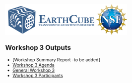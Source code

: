 <a href="http://earthcube.org/" target="_blank"><img src="../../images/logo_earthcube_full_horizontal.png" height="100" align="left">
<a href="https://nsf.gov/" target="_blank"><img src="../../images/NSF_4-Color_bitmap_Logo.png" width="100" height="100" align="center"></a>
 
 



## Workshop 3 Outputs
* [Workshop  Summary Report -to be added]
* [Workshop 3 Agenda](July2022-Workshop-Agenda.pdf)
* [General Workshop 3](July22-ECRCN-Workshop-Shared-Notes-Document.pdf)
* [Workshop 3 Participants](Workshop3Registrants.pdf)
